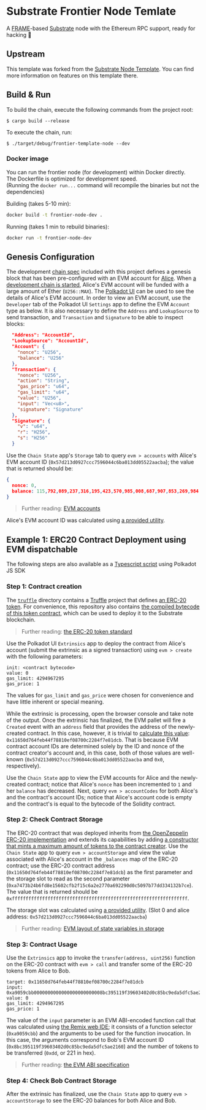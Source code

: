 # Substrate Frontier Node Temlate

A [FRAME](https://substrate.dev/docs/en/next/conceptual/runtime/frame)-based [Substrate](https://substrate.dev/en/) node with the Ethereum RPC support, ready for hacking :rocket:

## Upstream

This template was forked from the [Substrate Node Template](https://github.com/substrate-developer-hub/substrate-node-template). You can find more information on features on this template there.

## Build & Run

To build the chain, execute the following commands from the project root:

```
$ cargo build --release
```

To execute the chain, run:

```
$ ./target/debug/frontier-template-node --dev
```

### Docker image

You can run the frontier node (for development) within Docker directly.  
The Dockerfile is optimized for development speed.  
(Running the `docker run...` command will recompile the binaries but not the dependencies)

Building (takes 5-10 min):
```bash
docker build -t frontier-node-dev .
```

Running (takes 1 min to rebuild binaries):
```bash
docker run -t frontier-node-dev
```

## Genesis Configuration

The development [chain spec](/src/chain_spec.rs) included with this project defines a genesis block that has been pre-configured with an EVM account for [Alice](https://substrate.dev/docs/en/next/development/tools/subkey#well-known-keys). When [a development chain is started](https://github.com/substrate-developer-hub/substrate-node-template#run), Alice's EVM account will be funded with a large amount of Ether (`U256::MAX`).
The [Polkadot UI](https://polkadot.js.org/apps/#?rpc=ws://127.0.0.1:9944) can be used to see the details of Alice's EVM account.
In order to view an EVM account, use the `Developer` tab of the Polkadot UI `Settings` app to define the EVM `Account` type as below.
It is also necessary to define the `Address` and `LookupSource` to send transaction, and `Transaction` and `Signature` to be able to inspect blocks:

```json
  "Address": "AccountId",
  "LookupSource": "AccountId",
  "Account": {
    "nonce": "U256",
    "balance": "U256"
  },
  "Transaction": {
    "nonce": "U256",
    "action": "String",
    "gas_price": "u64",
    "gas_limit": "u64",
    "value": "U256",
    "input": "Vec<u8>",
    "signature": "Signature"
  },
  "Signature": {
    "v": "u64",
    "r": "H256",
    "s": "H256"
  }
```

Use the `Chain State` app's `Storage` tab to query `evm > accounts` with Alice's EVM account ID (`0x57d213d0927ccc7596044c6ba013dd05522aacba`); the value that is returned should be:
```json
{
  nonce: 0,
  balance: 115,792,089,237,316,195,423,570,985,008,687,907,853,269,984,665,640,564,039,457,584,007,913,129,639,935
}
```

> Further reading: [EVM accounts](https://github.com/danforbes/danforbes/blob/master/writings/eth-dev.md#Accounts)

Alice's EVM account ID was calculated using [a provided utility](/utils/README.md#--evm-address-address).

## Example 1: ERC20 Contract Deployment using EVM dispatchable

The following steps are also available as a [Typescript script](examples/contract-erc20) using Polkadot JS SDK

### Step 1: Contract creation

The [`truffle`](examples/contract-erc20/truffle) directory contains a [Truffle](https://www.trufflesuite.com/truffle) project that defines [an ERC-20 token](examples/contract-erc20/truffle/contracts/MyToken.sol). For convenience, this repository also contains [the compiled bytecode of this token contract](examples/contract-erc20/truffle/build/contracts/MyToken.json#L259), which can be used to deploy it to the Substrate blockchain.

> Further reading: [the ERC-20 token standard](https://github.com/danforbes/danforbes/blob/master/writings/eth-dev.md#EIP-20-ERC-20-Token-Standard)

Use the Polkadot UI `Extrinsics` app to deploy the contract from Alice's account (submit the extrinsic as a signed transaction) using `evm > create` with the following parameters:

```
init: <contract bytecode>
value: 0
gas_limit: 4294967295
gas_price: 1
```

The values for `gas_limit` and `gas_price` were chosen for convenience and have little inherent or special meaning.

While the extrinsic is processing, open the browser console and take note of the output. Once the extrinsic has finalized, the EVM pallet will fire a `Created` event with an `address` field that provides the address of the newly-created contract. In this case, however, it is trivial to [calculate this value](https://ethereum.stackexchange.com/a/46960): `0x11650d764feb44f78810ef08700c2284f7e81dcb`. That is because EVM contract account IDs are determined solely by the ID and nonce of the contract creator's account and, in this case, both of those values are well-known (`0x57d213d0927ccc7596044c6ba013dd05522aacba` and `0x0`, respectively).

Use the `Chain State` app to view the EVM accounts for Alice and the newly-created contract; notice that Alice's `nonce` has been incremented to `1` and her `balance` has decreased. Next, query `evm > accountCodes` for both Alice's and the contract's account IDs; notice that Alice's account code is empty and the contract's is equal to the bytecode of the Solidity contract.

### Step 2: Check Contract Storage

The ERC-20 contract that was deployed inherits from [the OpenZeppelin ERC-20 implementation](https://github.com/OpenZeppelin/openzeppelin-contracts/blob/master/contracts/token/ERC20/ERC20.sol) and extends its capabilities by adding [a constructor that mints a maximum amount of tokens to the contract creator](truffle/contracts/MyToken.sol#L8). Use the `Chain State` app to query `evm > accountStorage` and view the value associated with Alice's account in the `_balances` map of the ERC-20 contract; use the ERC-20 contract address (`0x11650d764feb44f78810ef08700c2284f7e81dcb`) as the first parameter and the storage slot to read as the second parameter (`0xa7473b24b6fd8e15602cfb2f15c6a2e2770a692290d0c5097b77dd334132b7ce`). The value that is returned should be `0xffffffffffffffffffffffffffffffffffffffffffffffffffffffffffffffff`.

The storage slot was calculated using [a provided utility](utils/README.md#--erc20-slot-slot-address). (Slot 0 and alice address: `0x57d213d0927ccc7596044c6ba013dd05522aacba`)

> Further reading: [EVM layout of state variables in storage](https://solidity.readthedocs.io/en/v0.6.2/miscellaneous.html#layout-of-state-variables-in-storage)

### Step 3: Contract Usage

Use the `Extrinsics` app to invoke the `transfer(address, uint256)` function on the ERC-20 contract with `evm > call` and transfer some of the ERC-20 tokens from Alice to Bob.

```
target: 0x11650d764feb44f78810ef08700c2284f7e81dcb
input: 0xa9059cbb0000000000000000000000008bc395119f39603402d0c85bc9eda5dfc5ae216000000000000000000000000000000000000000000000000000000000000000dd
value: 0
gas_limit: 4294967295
gas_price: 1
```

The value of the `input` parameter is an EVM ABI-encoded function call that was calculated using [the Remix web IDE](http://remix.ethereum.org); it consists of a function selector (`0xa9059cbb`) and the arguments to be used for the function invocation. In this case, the arguments correspond to Bob's EVM account ID (`0x8bc395119f39603402d0c85bc9eda5dfc5ae2160`) and the number of tokens to be transferred (`0xdd`, or 221 in hex).

> Further reading: [the EVM ABI specification](https://solidity.readthedocs.io/en/v0.6.2/abi-spec.html)

### Step 4: Check Bob Contract Storage

After the extrinsic has finalized, use the `Chain State` app to query `evm > accountStorage` to see the ERC-20 balances for both Alice and Bob.
